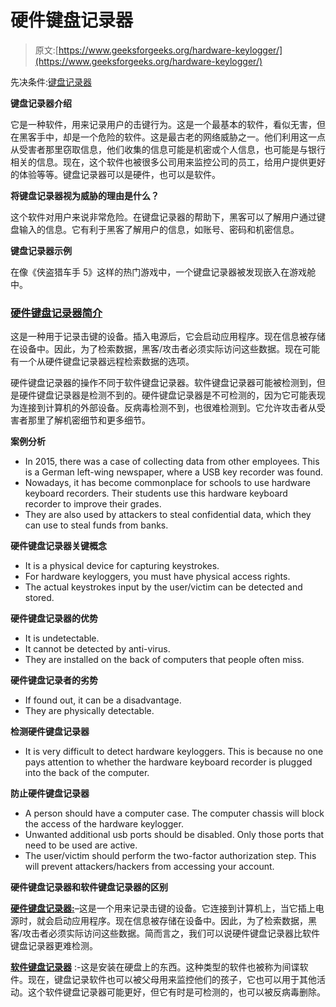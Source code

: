 # 硬件键盘记录器

> 原文:[https://www.geeksforgeeks.org/hardware-keylogger/](https://www.geeksforgeeks.org/hardware-keylogger/)

先决条件:[键盘记录器](https://www.geeksforgeeks.org/introduction-to-keyloggers/)

**键盘记录器介绍**

它是一种软件，用来记录用户的击键行为。这是一个最基本的软件，看似无害，但在黑客手中，却是一个危险的软件。这是最古老的网络威胁之一。他们利用这一点从受害者那里窃取信息，他们收集的信息可能是机密或个人信息，也可能是与银行相关的信息。现在，这个软件也被很多公司用来监控公司的员工，给用户提供更好的体验等等。键盘记录器可以是硬件，也可以是软件。

**将键盘记录器视为威胁的理由是什么？**

这个软件对用户来说非常危险。在键盘记录器的帮助下，黑客可以了解用户通过键盘输入的信息。它有利于黑客了解用户的信息，如账号、密码和机密信息。

**键盘记录器示例**

在像《侠盗猎车手 5》这样的热门游戏中，一个键盘记录器被发现嵌入在游戏舱中。

### **<u>硬件键盘记录器简介</u>**

这是一种用于记录击键的设备。插入电源后，它会启动应用程序。现在信息被存储在设备中。因此，为了检索数据，黑客/攻击者必须实际访问这些数据。现在可能有一个从硬件键盘记录器远程检索数据的选项。

硬件键盘记录器的操作不同于软件键盘记录器。软件键盘记录器可能被检测到，但是硬件键盘记录器是检测不到的。硬件键盘记录器是不可检测的，因为它可能表现为连接到计算机的外部设备。反病毒检测不到，也很难检测到。它允许攻击者从受害者那里了解机密细节和更多细节。

**案例分析**

*   In 2015, there was a case of collecting data from other employees. This is a German left-wing newspaper, where a USB key recorder was found.
*   Nowadays, it has become commonplace for schools to use hardware keyboard recorders. Their students use this hardware keyboard recorder to improve their grades.
*   They are also used by attackers to steal confidential data, which they can use to steal funds from banks.

**硬件键盘记录器关键概念**

*   It is a physical device for capturing keystrokes.
*   For hardware keyloggers, you must have physical access rights.
*   The actual keystrokes input by the user/victim can be detected and stored.

**硬件键盘记录器的优势**

*   It is undetectable.
*   It cannot be detected by anti-virus.
*   They are installed on the back of computers that people often miss.

**硬件键盘记录者的劣势**

*   If found out, it can be a disadvantage.
*   They are physically detectable.

**检测硬件键盘记录器**

*   It is very difficult to detect hardware keyloggers. This is because no one pays attention to whether the hardware keyboard recorder is plugged into the back of the computer.

**防止硬件键盘记录器**

*   A person should have a computer case. The computer chassis will block the access of the hardware keylogger.
*   Unwanted additional usb ports should be disabled. Only those ports that need to be used are active.
*   The user/victim should perform the two-factor authorization step. This will prevent attackers/hackers from accessing your account.

**硬件键盘记录器和软件键盘记录器的区别**

**<u>硬件键盘记录器:</u>**–这是一个用来记录击键的设备。它连接到计算机上，当它插上电源时，就会启动应用程序。现在信息被存储在设备中。因此，为了检索数据，黑客/攻击者必须实际访问这些数据。简而言之，我们可以说硬件键盘记录器比软件键盘记录器更难检测。

**<u>软件键盘记录器</u>** :-这是安装在硬盘上的东西。这种类型的软件也被称为间谍软件。现在，键盘记录软件也可以被父母用来监控他们的孩子，它也可以用于其他活动。这个软件键盘记录器可能更好，但它有时是可检测的，也可以被反病毒删除。